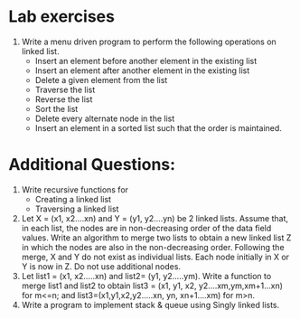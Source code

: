 # Lab exercises
1. Write a menu driven program to perform the following operations on linked list.
    - Insert an element before another element in the existing list
    - Insert an element after another element in the existing list
    - Delete a given element from the list
    - Traverse the list
    - Reverse the list
    - Sort the list
    - Delete every alternate node in the list
    - Insert an element in a sorted list such that the order is maintained.

# Additional Questions:
1. Write recursive functions for
    - Creating a linked list
    - Traversing a linked list
2. Let X = (x1, x2….xn) and Y = (y1, y2….yn) be 2 linked lists. Assume that, in each list, 
the nodes are in non-decreasing order of the data field values. Write an algorithm to merge two lists to obtain a new linked list Z in which the nodes are also in the non-decreasing order. Following the merge, X and Y do not exist as individual lists. Each node initially in X or Y is now in Z. Do not use additional nodes.
3. Let list1 = (x1, x2…..xn) and list2= (y1, y2…..ym). Write a function to merge list1 and list2 to obtain list3 = (x1, y1, x2, y2….xm,ym,xm+1…xn) for m<=n; and list3=(x1,y1,x2,y2…..xn, yn, xn+1….xm) for m>n.
4. Write a program to implement stack & queue using Singly linked lists.
